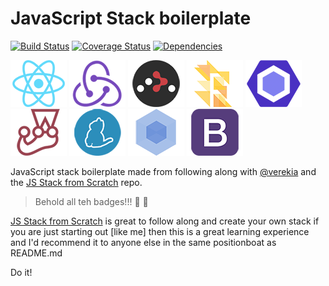 # JavaScript Stack boilerplate

[![Build Status](https://img.shields.io/travis/spences10/javascript-stack-from-scratch.svg?style=flat-square)](https://travis-ci.org/spences10/javascript-stack-from-scratch)
[![Coverage Status](https://img.shields.io/coveralls/spences10/javascript-stack-from-scratch.svg?style=flat-square)](https://coveralls.io/github/spences10/javascript-stack-from-scratch?branch=master)
[![Dependencies](https://img.shields.io/david/spences10/javascript-stack-from-scratch.svg?style=flat-square)](https://david-dm.org/spences10/javascript-stack-from-scratch.svg)

[![React](/img/react-padded-90.png)](https://facebook.github.io/react/)
[![Redux](/img/redux-padded-90.png)](http://redux.js.org/)
[![React Router](/img/react-router-padded-90.png)](https://github.com/ReactTraining/react-router)
[![Flow](/img/flow-padded-90.png)](https://flowtype.org/)
[![ESLint](/img/eslint-padded-90.png)](http://eslint.org/)
[![Jest](/img/jest-padded-90.png)](https://facebook.github.io/jest/)
[![Yarn](/img/yarn-padded-90.png)](https://yarnpkg.com/)
[![Webpack](/img/webpack-padded-90.png)](https://webpack.github.io/)
[![Bootstrap](/img/bootstrap-padded-90.png)](http://getbootstrap.com/)

JavaScript stack boilerplate made from following along with [@verekia](https://github.com/verekia) and the [JS Stack from Scratch](https://github.com/verekia/js-stack-from-scratch) repo.

> Behold all teh badges!!! :name_badge: 🥇

[JS Stack from Scratch](https://github.com/verekia/js-stack-from-scratch) is great to follow along and create your own stack if you are just starting out [like me] then this is a great learning experience and I'd recommend it to anyone else in the same positionboat as README.md

Do it!



